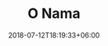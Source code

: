 ---
title: "O Nama"
date: 2018-07-12T18:19:33+06:00
bg_image: images/background/page-title.jpg
description : "This is meta description"
layout: "about"
draft: false

###################################### philosophy ####################################
philosophy:
  enable : true
  #subtitle : Know About
  title : Tu smo za Vas
  content : "Društvo je osnovano kako bi preko 20 godina iskustva, znanja i vještina stecenih u investiranju, ulaganju i financijama podijelila sa svima koji žele financijsku neovisnost, slobodu i sigurniju i bezbrižniju buducnost. Razmišljanje danas o vlastitim financijama, edukaciji, unaprjedivanju sebe i investirajući da novac radi za Vas ce Vam to i osigurati. Naša motivacija je uspješno, educirano te bogato i slobodno društvo i pojedinac.
  
<br><br>

Naziv: TB PRO INVEST, OBRT ZA USLUGE, VL. TINO BARIŠIĆ <br> 
Skraceni naziv: TB PRO INVEST <br>
Adresa sjedišta: HRVATSKE MLADEŽI 28, VELIKA MLAKA <br> 
E-mail: tbpro.invest@gmail.com <br>
Internet stranica: https://tbpro.mbarisic.com <br> 
Telefon: +385 95 895 8053 <br>
OIB: 95914186840 <br> 
Maticni broj: 98718096 <br>
Žiro-racun: HR1824840081135371057 <br>
SWIFT: RZBHHR2X <br>
"
  image : images/about/philosophy.jpg

###################################### ceo ########################################
ceo:
  enable : false
  bg_image : images/about/ceo.jpg
  title : Tu smo za Vas
  content : "Društvo je osnovano kako bi preko 20 godina iskustva, znanja i vještina stecenih u investiranju, ulaganju i financijama podijelila sa svima koji žele financijsku neovisnost, slobodu i sigurniju i bezbrižniju buducnost. Razmišljanje danas o vlastitim financijama, edukaciji, unaprjedivanju sebe i investirajuci da novac radi za Vas ce Vam to i osigurati. Naša motivacija je uspješno, educirano te bogato i slobodno društvo i pojedinac.
"
  signature : images/about/ceo-signature.png
  name : Tino Barišić
  designation : CEO

########################################### Mission ###################################
mission:
  enable : false
  inherit_homepage: false
  subtitle : Our Goal
  title : Company Mission
  content : Lorem ipsum dolor sit amet consectetur adipisicing elit sed eiusmod tempor didunt laboris nisi ut aliquip ex ea commodo consequat.
  image : images/chart.png
#  accordion:
#  - title : Our Company Mission
#    description : Duis aute irure dolor in reprehenderit voluptate velit esse cillum dolore fugiat nulla pariatur.Excepteur sint ocaecat cupidatat non proident sunt culpa qui officia deserunt mollit anim id est laborum.
#    
#  - title : Our Company Vision
#    description : Duis aute irure dolor in reprehenderit voluptate velit esse cillum dolore fugiat nulla pariatur.Excepteur sint ocaecat cupidatat non proident sunt culpa qui officia deserunt mollit anim id est laborum.
#    
#  - title : Our Company Goal
#    description : Duis aute irure dolor in reprehenderit voluptate velit esse cillum dolore fugiat nulla pariatur.Excepteur sint ocaecat cupidatat non proident sunt culpa qui officia deserunt mollit anim id est laborum.

###################################### funfacts ####################################
funfacts:
  enable : false
  bg_image : images/background/cta.jpg
  counter:
  - title : Projects Done
    icon : ti-server # themify icon pack : https://themify.me/themify-icons
    count : 230
    
  - title : Satisfied Clients
    icon : ti-face-smile # themify icon pack : https://themify.me/themify-icons
    count : 789
    
  - title : Cup Of Coffee
    icon : ti-thumb-up # themify icon pack : https://themify.me/themify-icons
    count : 580
    
  - title : Awards Win
    icon : ti-cup # themify icon pack : https://themify.me/themify-icons
    count : 130

########################################### skill ###################################
skill:
  enable : false
  inherit_homepage: true
  subtitle : Our Skills
  title : Why Choose Us
  content: Lorem ipsum dolor sit amet, consectetur adipisicing elit, sed eiusmod tempor incididunt laboris nisi ut aliquip ex ea commodo consequat. <br><br> Duis aute irure dolor in reprehenderit voluptate velit esse cillum dolore fugiat nulla pariatur. Excepteur sint ocaecat cupidatat non proident sunt culpa qui officia deserunt mollit anim id est laborum. sed perspiciatis unde omnisiste natus error sit voluptatem accusantium.doloremque ladantium totam rem aperieaque ipsa quae ab illo inventore.veritatis. et quasi architecto beatae vitae dicta sunt explicabo.
  # funfacts
  funfacts :
#  - icon : ti-server # themify icon pack : https://themify.me/themify-icons
#    title : Projects Done
#    count : 230
#    
#  - icon : ti-face-smile # themify icon pack : https://themify.me/themify-icons
#    title : Satisfied Clients
#    count : 789
#    
#  - icon : ti-thumb-up # themify icon pack : https://themify.me/themify-icons
#    title : Cup Of Coffee
#    count : 580

  # progressbar
#  progressbar : 
#  - title : Branding
#    progress : 85%
#    
#  - title : Consulting
#    progress : 90%
#    
#  - title : Business
#    progress : 75%
#    
#  - title : Promotion
#    progress : 90%


---